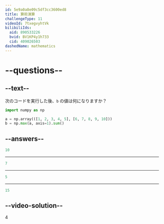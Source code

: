 ```yaml
---
id: 5e9a0a8e09c5df3cc3600ed8
title: 算術演算
challengeType: 11
videoId: 7txegvyhtVk
bilibiliIds:
  aid: 890533226
  bvid: BV1KP4y1h733
  cid: 409026503
dashedName: mathematics
---
```


# --questions--

## --text--

次のコードを実行した後、`b` の値は何になりますか？

```py
import numpy as np

a = np.array(([1, 2, 3, 4, 5], [6, 7, 8, 9, 10]))
b = np.max(a, axis=1).sum()
```

## --answers--

```py
10
```

---

```py
7
```

---

```py
5
```

---

```py
15
```

## --video-solution--

4

